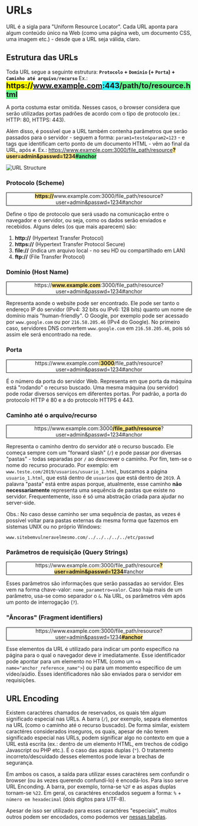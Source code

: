 # URLs

URL é a sigla para "Uniform Resource Locator". Cada URL aponta para algum conteúdo único na Web (como uma página web, um documento CSS, uma imagem etc.) - desde que a URL seja válida, claro.


## Estrutura das URLs
Toda URL segue a seguinte estrutura: 
**`Protocolo` + `Domínio` (+ `Porta`) + `Caminho até arquivo/recurso`**
Ex.: <b style="font-size: 20px;"><a style="background-color: yellow">https://</a><a style="background-color: #6d94f7">www.example.com</a><a style="background-color: #32F1F2">:443</a><a style="background-color: #64f58b">/path/to/resource.html</a></b>

A porta costuma estar omitida. Nesses casos, o browser considera que serão utilizadas portas padrões de acordo com o tipo de protocolo (ex.: HTTP: 80, HTTPS: 443).

Além disso, é possível que a URL também contenha parâmetros que serão passados para o servidor - seguem a forma: `param1=teste&param2=123` - e tags que identificam certo ponto de um documento HTML - vêm ao final da URL, após `#`.
Ex.: <a style="font-weight: bold; text-decoration: none;"> https://www.example.com:3000/file_path/resource<a style="font-weight: bold; background-color: #ffe48c;">?user=admin&passwd=1234</a><a style="font-weight: bold; background-color: #69f08d;">#anchor</a></a>

<img src="https://media.gcflearnfree.org/content/55784768317faa316096bef2_06_10_2015/fullurlending_image2.png" alt="URL Structure"/>

### Protocolo (Scheme)

<p style="border: 1px solid black; text-align: center;"><b style="background-color: #ffe48c;">https://</b>www.example.com:3000/file_path/resource?user=admin&passwd=1234#anchor</p>

Define o tipo de protocolo que será usado na comunicação entre o navegador e o servidor, ou seja, como os dados serão enviados e recebidos. Alguns deles (os que mais aparecem) são:
1. **http://** (Hypertext Transfer Protocol)
2. **https://** (Hypertext Transfer Protocol Secure)
3. **file://** (indica um arquivo local - no seu HD ou compartilhado em LAN)
4. **ftp://** (File Transfer Protocol)

### Domínio (Host Name)

<p style="border: 1px solid black; text-align: center;">https://<b style="background-color: #ffe48c;">www.example.com</b>:3000/file_path/resource?user=admin&passwd=1234#anchor</p>

Representa aonde o website pode ser encontrado. Ele pode ser tanto o endereço IP do servidor (IPv4: 32 bits ou IPv6: 128 bits) quanto um nome de domínio mais "human-friendly". O Google, por exemplo pode ser acessado por `www.google.com` ou por `216.58.205.46` (IPv4 do Google).  No primeiro caso, servidores DNS convertem `www.google.com` em `216.58.205.46`, pois só assim ele será encontrado na rede.

### Porta

<p style="border: 1px solid black; text-align: center;">https://www.example.com<b style="background-color: #ffe48c;">:3000</b>/file_path/resource?user=admin&passwd=1234#anchor</p>

É o número da porta do servidor Web. Representa em que porta da máquina está "rodando" o recurso buscado. Uma mesma máquina (ou servidor) pode rodar diversos serviços em diferentes portas. Por padrão, a porta do protocolo HTTP é 80 e a do protocolo HTTPS é 443.

### Caminho até o arquivo/recurso

<p style="border: 1px solid black; text-align: center;">https://www.example.com:3000<b style="background-color: #ffe48c;">/file_path/resource</b>?user=admin&passwd=1234#anchor</p>

Representa o caminho dentro do servidor até o recurso buscado. Ele começa sempre com um "forward slash" (`/`) e pode passar por diversas "pastas" - todas separadas por `/` ao descrever o caminho.  Por fim, tem-se o nome do recurso procurado. Por exemplo: em `www.teste.com/2019/usuarios/usuario_1.html`, buscamos a página `usuario_1.html`, que está dentro de `usuarios` que está dentro de `2019`. A palavra "pasta" está entre aspas porque, atualmente, esse caminho **não necessariamente** representa uma sequência de pastas que existe no servidor. Frequentemente, isso é só uma abstração criada para ajudar no server-side.

Obs.: No caso desse caminho ser uma sequência de pastas, as vezes é possível voltar para pastas externas da mesma forma que fazemos em sistemas UNIX ou no próprio Windows:
```
www.sitebemvulneravelmesmo.com/../../../../../etc/passwd
```

### Parâmetros de requisição (Query Strings)

<p style="border: 1px solid black; text-align: center;">https://www.example.com:3000/file_path/resource<b style="background-color: #ffe48c;">?user=admin&passwd=1234</b>#anchor</p>

Esses parâmetros são informações que serão passadas ao servidor. Eles vem na forma chave-valor: `nome_parametro=valor`. Caso haja mais de um parâmetro, usa-se como separador o `&`. Na URL, os parâmetros vêm após um ponto de interrogação (`?`).

### "Âncoras" (Fragment identifiers)

<p style="border: 1px solid black; text-align: center;">https://www.example.com:3000/file_path/resource?user=admin&passwd=1234<b style="background-color: #ffe48c;">#anchor</b></p>

Esse elementos da URL é utilizado para indicar um ponto específico na página para o qual o navegador deve ir imediatamente. Esse identificador pode apontar para um elemento no HTML (como um `<a name="anchor_reference_name">`) ou para um momento específico de um vídeo/aúdio. Esses identificadores não são enviados para o servidor em requisições.

## URL Encoding

Existem caractéres chamados de reservados, os quais têm algum significado especial nas URLs. A barra (`/`), por exemplo, separa elementos na URL (como o caminho até o recurso buscado). De forma similar, existem caractéres considerados inseguros, os quais, apesar de não terem significado especial nas URLs, podem significar algo no contexto em que a URL está escrita (ex.: dentro de um elemento HTML, em trechos de código Javascript ou PHP etc.). É o caso das aspas duplas (`"`). O tratamento incorreto/descuidado desses elementos pode levar a brechas de segurança.

Em ambos os casos, a saída para utilizar esses caractéres sem confundir o browser (ou às vezes querendo confundí-lo) é encodá-los. Para isso serve URL Enconding. A barra, por exemplo, torna-se `%2F` e as aspas duplas tornam-se `%22`. Em geral, os caractéres encodados seguem a forma: `%` + `número em hexadecimal` (dois digitos para UTF-8).

Apesar de isso ser utilizado para esses caractéres "especiais", muitos outros podem ser encodados, como podemos ver [nessas tabelas](https://www.tutorialspoint.com/html/html_url_encoding.htm).
